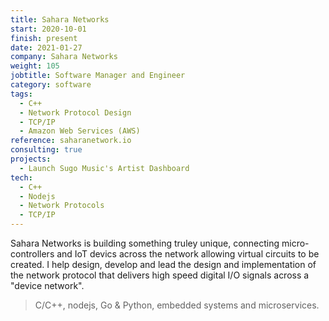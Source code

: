 ```yaml
---
title: Sahara Networks
start: 2020-10-01
finish: present
date: 2021-01-27
company: Sahara Networks
weight: 105
jobtitle: Software Manager and Engineer
category: software
tags: 
  - C++
  - Network Protocol Design
  - TCP/IP
  - Amazon Web Services (AWS)
reference: saharanetwork.io
consulting: true
projects:
  - Launch Sugo Music's Artist Dashboard
tech:
  - C++
  - Nodejs
  - Network Protocols
  - TCP/IP
---
```


Sahara Networks is building something truley unique, connecting
micro-controllers and IoT devics across the network allowing virtual
circuits to be created. I help design, develop and lead the design and
implementation of the network protocol that delivers high speed
digital I/O signals across a "device network".
	
> C/C++, nodejs, Go & Python, embedded systems and microservices.
<!--more-->
